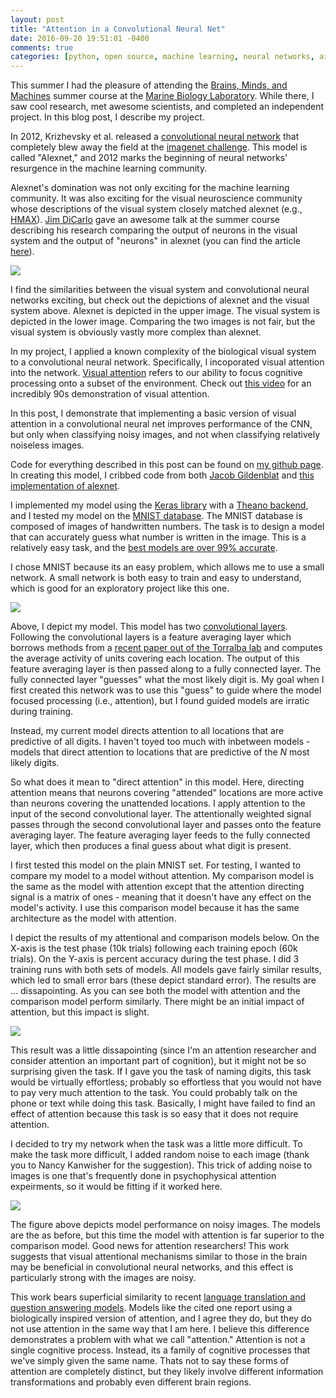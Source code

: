 ```yaml
---
layout: post
title: "Attention in a Convolutional Neural Net"
date: 2016-09-20 19:51:01 -0400
comments: true
categories: [python, open source, machine learning, neural networks, ai, attention]
---
```



This summer I had the pleasure of attending the [Brains, Minds, and Machines](http://cbmm.mit.edu/) summer course at the [Marine Biology Laboratory](http://www.mbl.edu/). While there, I saw cool research, met awesome scientists, and completed an independent project. In this blog post, I describe my project.

In 2012, Krizhevsky et al. released a [convolutional neural network](http://papers.nips.cc/paper/4824-imagenet-classification-with-deep-convolutional-neural-networks.pdf) that completely blew away the field at the [imagenet challenge](http://www.image-net.org/). This model is called "Alexnet," and 2012 marks the beginning of neural networks' resurgence in the machine learning community.

Alexnet's domination was not only exciting for the machine learning community. It was also exciting for the visual neuroscience community whose descriptions of the visual system closely matched alexnet (e.g., [HMAX](http://maxlab.neuro.georgetown.edu/hmax)). [Jim DiCarlo](http://mcgovern.mit.edu/principal-investigators/james-dicarlo) gave an awesome talk at the summer course describing his research comparing the output of neurons in the visual system and the output of "neurons" in alexnet (you can find the article [here](https://physics.ucsd.edu/neurophysics/courses/physics_171/DeCarlo_reprint.pdf)).

<img src="{{ root_url }}/images/BMM_CNN/visual_system_models.png" />

I find the similarities between the visual system and convolutional neural networks exciting, but check out the depictions of alexnet and the visual system above. Alexnet is depicted in the upper image. The visual system is depicted in the lower image. Comparing the two images is not fair, but the visual system is obviously vastly more complex than alexnet.

In my project, I applied a known complexity of the biological visual system to a convolutional neural network. Specifically, I incoporated visual attention into the network. [Visual attention](https://en.wikipedia.org/wiki/Biased_Competition_Theory) refers to our ability to focus cognitive processing onto a subset of the environment. Check out [this video](https://www.youtube.com/watch?v=vJG698U2Mvo) for an incredibly 90s demonstration of visual attention.

In this post, I demonstrate that implementing a basic version of visual attention in a convolutional neural net improves performance of the CNN, but only when classifying noisy images, and not when classifying relatively noiseless images.

Code for everything described in this post can be found on [my github page](https://github.com/dvatterott/BMM_attentional_CNN). In creating this model, I cribbed code from both [Jacob Gildenblat](http://jacobcv.blogspot.com/2016/08/class-activation-maps-in-keras.html) and [this implementation of alexnet](https://github.com/heuritech/convnets-keras).

I implemented my model using the [Keras library](https://keras.io/) with a [Theano backend](https://theano.readthedocs.io/en/latest/), and I tested my model on the [MNIST database](https://en.wikipedia.org/wiki/MNIST_database). The MNIST database is composed of images of handwritten numbers. The task is to design a model that can accurately guess what number is written in the image. This is a relatively easy task, and the [best models are over 99% accurate](http://yann.lecun.com/exdb/mnist/).

I chose MNIST because its an easy problem, which allows me to use a small network. A small network is both easy to train and easy to understand, which is good for an exploratory project like this one.

<img src="{{ root_url }}/images/BMM_CNN/att_model2.png" />

Above, I depict my model. This model has two [convolutional layers](http://cs231n.github.io/convolutional-networks/). Following the convolutional layers is a feature averaging layer which borrows methods from a [recent paper out of the Torralba lab](http://cnnlocalization.csail.mit.edu/) and computes the average activity of units covering each location. The output of this feature averaging layer is then passed along to a fully connected layer. The fully connected layer "guesses" what the most likely digit is. My goal when I first created this network was to use this "guess" to guide where the model focused processing (i.e., attention), but I found guided models are irratic during training.

Instead, my current model directs attention to all locations that are predictive of all digits. I haven't toyed too much with inbetween models - models that direct attention to locations that are predictive of the *N* most likely digits.

So what does it mean to "direct attention" in this model. Here, directing attention means that neurons covering "attended" locations are more active than neurons covering the unattended locations. I apply attention to the input of the second convolutional layer. The attentionally weighted signal passes through the second convolutional layer and passes onto the feature averaging layer. The feature averaging layer feeds to the fully connected layer, which then produces a final guess about what digit is present.

I first tested this model on the plain MNIST set. For testing, I wanted to compare my model to a model without attention. My comparison model is the same as the model with attention except that the attention directing signal is a matrix of ones - meaning that it doesn't have any effect on the model's activity. I use this comparison model because it has the same architecture as the model with attention.

I depict the results of my attentional and comparison models below. On the X-axis is the test phase (10k trials) following each training epoch (60k trials). On the Y-axis is percent accuracy during the test phase. I did 3 training runs with both sets of models. All models gave fairly similar results, which led to small error bars (these depict standard error). The results are ... dissapointing. As you can see both the model with attention and the comparison model perform similarly. There might be an initial impact of attention, but this impact is slight.

<img src="{{ root_url }}/images/BMM_CNN/model_performance_nonoise.png" />

This result was a little dissapointing (since I'm an attention researcher and consider attention an important part of cognition), but it might not be so surprising given the task. If I gave you the task of naming digits, this task would be virtually effortless; probably so effortless that you would not have to pay very much attention to the task. You could probably talk on the phone or text while doing this task. Basically, I might have failed to find an effect of attention because this task is so easy that it does not require attention.

I decided to try my network when the task was a little more difficult. To make the task more difficult, I added random noise to each image (thank you to Nancy Kanwisher for the suggestion). This trick of adding noise to images is one that's frequently done in psychophysical attention expeirments, so it would be fitting if it worked here.

<img src="{{ root_url }}/images/BMM_CNN/model_performance_noise.png" />

The figure above depicts model performance on noisy images. The models are the as before, but this time the model with attention is far superior to the comparison model. Good news for attention researchers! This work suggests that visual attentional mechanisms similar to those in the brain may be beneficial in convolutional neural networks, and this effect is particularly strong with the images are noisy.

This work bears superficial similarity to recent [language translation and question answering models](http://arxiv.org/pdf/1603.01417.pdf). Models like the cited one report using a biologically inspired version of attention, and I agree they do, but they do not use attention in the same way that I am here. I believe this difference demonstrates a problem with what we call "attention." Attention is not a single cognitive process. Instead, its a family of cognitive processes that we've simply given the same name. Thats not to say these forms of attention are completely distinct, but they likely involve different information transformations and probably even different brain regions.
